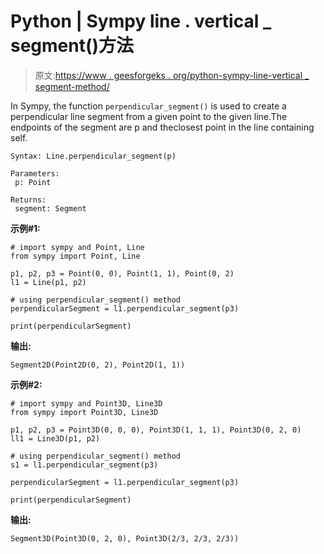 # Python | Sympy line . vertical _ segment()方法

> 原文:[https://www . geesforgeks . org/python-sympy-line-vertical _ segment-method/](https://www.geeksforgeeks.org/python-sympy-line-perpendicular_segment-method/)

In Sympy, the function `perpendicular_segment()` is used to create a perpendicular line segment from a given point to the given line.The endpoints of the segment are p and theclosest point in the line containing self.

```
Syntax: Line.perpendicular_segment(p)

Parameters:
 p: Point

Returns: 
 segment: Segment

```

**示例#1:**

```
# import sympy and Point, Line
from sympy import Point, Line

p1, p2, p3 = Point(0, 0), Point(1, 1), Point(0, 2)
l1 = Line(p1, p2)

# using perpendicular_segment() method
perpendicularSegment = l1.perpendicular_segment(p3)

print(perpendicularSegment)
```

**输出:**

```
Segment2D(Point2D(0, 2), Point2D(1, 1))
```

**示例#2:**

```
# import sympy and Point3D, Line3D
from sympy import Point3D, Line3D

p1, p2, p3 = Point3D(0, 0, 0), Point3D(1, 1, 1), Point3D(0, 2, 0)
ll1 = Line3D(p1, p2)

# using perpendicular_segment() method
s1 = l1.perpendicular_segment(p3)

perpendicularSegment = l1.perpendicular_segment(p3)

print(perpendicularSegment)
```

**输出:**

```
Segment3D(Point3D(0, 2, 0), Point3D(2/3, 2/3, 2/3))
```